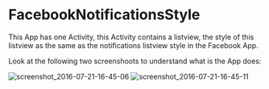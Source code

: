# FacebookNotificationsStyle

This App has one Activity, this Activity contains a listview,
the style of this listview as the same as the notifications listview style in the Facebook App.

Look at the following two screenshoots to understand what is the App does:

![screenshot_2016-07-21-16-45-06](https://cloud.githubusercontent.com/assets/17904163/17386092/8967a69e-59e7-11e6-98ca-7bb931c24c16.png)
![screenshot_2016-07-21-16-45-11](https://cloud.githubusercontent.com/assets/17904163/17386091/8930c552-59e7-11e6-8973-a792d333c0a2.png)

